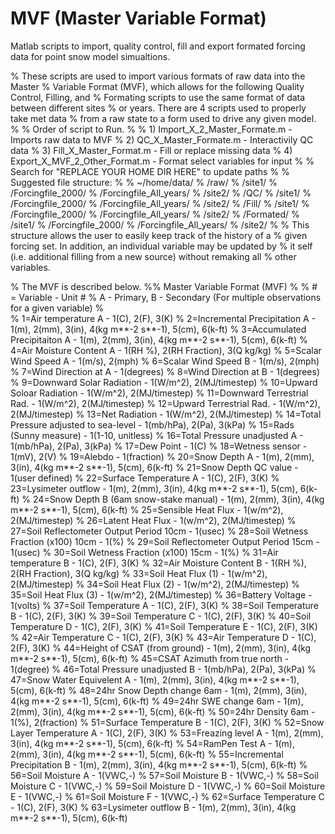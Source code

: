 # MVF (Master Variable Format)
Matlab scripts to import, quality control, fill and export formated forcing data for point snow model simualtions.

% These scripts are used to import various formats of raw data into the Master
% Variable Format (MVF), which allows for the following Quality Control, Filling, and
% Formating scripts to use the same format of data between different sites
% or years. There are 4 scripts used to properly take met data
% from a raw state to a form used to drive any given model.
%
% Order of script to Run.
%
% 1) Import_X_2_Master_Formate.m         - Imports raw data to MVF
% 2) QC_X_Master_Formate.m               - Interactivily QC data
% 3) Fill_X_Master_Format.m              - Fill or replace missing data
% 4) Export_X_MVF_2_Other_Format.m       - Format select variables for input
%
% Search for "REPLACE YOUR HOME DIR HERE" to update paths
%
% Suggested file structure:
%
% ~/home/data/
%            /raw/
%                /site1/
%                      /Forcingfile_2000/
%                      /Forcingfile_All_years/
%                /site2/
%            /QC/
%                /site1/
%                      /Forcingfile_2000/
%                      /Forcingfile_All_years/
%                /site2/
%            /Fill/
%                /site1/
%                      /Forcingfile_2000/
%                      /Forcingfile_All_years/
%                /site2/
%            /Formated/
%                /site1/
%                      /Forcingfile_2000/
%                      /Forcingfile_All_years/
%                /site2/
%
% This structure allows the user to easily keep track of the history of a
% given forcing set. In addition, an individual variable may be updated by
% it self (i.e. additional filling from a new source) without remaking all
% other variables.


% The MVF is described below. 
%%       Master Variable Format (MVF)
%
%       # = Variable                   - Unit #
%       A - Primary, B - Secondary (For multiple observations for a given variable)
%       
%       1=Air temperature A                         - 1(C), 2(F), 3(K) 
%       2=Incremental Precipitation A               - 1(m), 2(mm), 3(in), 4(kg m**-2 s**-1), 5(cm), 6(k-ft)
%       3=Accumulated Precipitaiton A               - 1(m), 2(mm), 3(in), 4(kg m**-2 s**-1), 5(cm), 6(k-ft)
%       4=Air Moisture Content A                    - 1(RH %), 2(RH Fraction), 3(Q kg/kg)
%       5=Scalar Wind Speed A                       - 1(m/s), 2(mph)
%       6=Scalar Wind Speed B                       - 1(m/s), 2(mph)
%       7=Wind Direction at A                       - 1(degrees)
%       8=Wind Direction at B                       - 1(degrees)
%       9=Downward Solar Radiation                  - 1(W/m^2), 2(MJ/timestep)
%       10=Upward Soloar Radiation                  - 1(W/m^2), 2(MJ/timestep) 
%       11=Downward Terrestrial Rad.                - 1(W/m^2), 2(MJ/timestep)
%       12=Upward Terrestrial Rad.                  - 1(W/m^2), 2(MJ/timestep)
%       13=Net Radiation                            - 1(W/m^2), 2(MJ/timestep)
%       14=Total Pressure adjusted to sea-level		- 1(mb/hPa), 2(Pa), 3(kPa)
%       15=Rads (Sunny measure)                     - 1(1-10, unitless)
%       16=Total Pressure unadjusted A              - 1(mb/hPa), 2(Pa), 3(kPa)
%       17=Dew Point                                - 1(C)
%       18=Wetness sensor                           - 1(mV), 2(V)
%       19=Alebdo                                   - 1(fraction)
%       20=Snow Depth A                             - 1(m), 2(mm), 3(in), 4(kg m**-2 s**-1), 5(cm), 6(k-ft)
%       21=Snow Depth QC value                      - 1(user defined)
%       22=Surface Temperature A                    - 1(C), 2(F), 3(K)
%       23=Lysimeter outflow                        - 1(m), 2(mm), 3(in), 4(kg m**-2 s**-1), 5(cm), 6(k-ft)
%       24=Snow Depth B (6am snow-stake manual)     - 1(m), 2(mm), 3(in), 4(kg m**-2 s**-1), 5(cm), 6(k-ft)
%       25=Sensible Heat Flux                       - 1(w/m^2), 2(MJ/timestep)
%       26=Latent Heat Flux                         - 1(w/m^2), 2(MJ/timestep)
%       27=Soil Reflectometer Output Period 10cm    - 1(usec) 
%       28=Soil Wetness Fraction (x100) 10cm        - 1(%)
%       29=Soil Reflectometer Output Period  15cm   - 1(usec)
%       30=Soil Wetness Fraction (x100)  15cm       - 1(%)
%       31=Air temperature B                        - 1(C), 2(F), 3(K)
%       32=Air Moisture Content B                   - 1(RH %), 2(RH Fraction), 3(Q kg/kg)
%       33=Soil Heat Flux  (1)                      - 1(w/m^2), 2(MJ/timestep)
%       34=Soil Heat Flux  (2)                      - 1(w/m^2), 2(MJ/timestep)
%       35=Soil Heat Flux  (3)                      - 1(w/m^2), 2(MJ/timestep)
%       36=Battery Voltage                          - 1(volts)
%       37=Soil Temperature A                       - 1(C), 2(F), 3(K)
%       38=Soil Temperature B                       - 1(C), 2(F), 3(K)
%       39=Soil Temperature C                       - 1(C), 2(F), 3(K)
%       40=Soil Temperature D                       - 1(C), 2(F), 3(K)
%       41=Soil Temperature E                       - 1(C), 2(F), 3(K)
%		    42=Air Temperature C					            	- 1(C), 2(F), 3(K)
%		    43=Air Temperature D					            	- 1(C), 2(F), 3(K)
%		    44=Height of CSAT (from ground)		      		- 1(m), 2(mm), 3(in), 4(kg m**-2 s**-1), 5(cm), 6(k-ft)
%		    45=CSAT Azimuth from true north		        	- 1(degree)
%       46=Total Pressure unadjusted B              - 1(mb/hPa), 2(Pa), 3(kPa)
%       47=Snow Water Equivelent A                  - 1(m), 2(mm), 3(in), 4(kg m**-2 s**-1), 5(cm), 6(k-ft)
%       48=24hr Snow Depth change 6am               - 1(m), 2(mm), 3(in), 4(kg m**-2 s**-1), 5(cm), 6(k-ft)
%       49=24hr SWE change 6am                      - 1(m), 2(mm), 3(in), 4(kg m**-2 s**-1), 5(cm), 6(k-ft)
%       50=24hr Density 6am                         - 1(%), 2(fraction)
%       51=Surface Temperature B                    - 1(C), 2(F), 3(K)
%       52=Snow Layer Temperature A                 - 1(C), 2(F), 3(K)
%       53=Freazing level A                         - 1(m), 2(mm), 3(in), 4(kg m**-2 s**-1), 5(cm), 6(k-ft)
%       54=RamPen Test A                            - 1(m), 2(mm), 3(in), 4(kg m**-2 s**-1), 5(cm), 6(k-ft)
%       55=Incremental Precipitation B              - 1(m), 2(mm), 3(in), 4(kg m**-2 s**-1), 5(cm), 6(k-ft)
%       56=Soil Moisture A                          - 1(VWC,-)
%       57=Soil Moisture B                          - 1(VWC,-)
%       58=Soil Moisture C                          - 1(VWC,-)
%       59=Soil Moisture D                          - 1(VWC,-)
%       60=Soil Moisture E                          - 1(VWC,-)
%       61=Soil Moisture F                          - 1(VWC,-)
%       62=Surface Temperature C                    - 1(C), 2(F), 3(K)
%       63=Lysimeter outflow B                      - 1(m), 2(mm), 3(in), 4(kg m**-2 s**-1), 5(cm), 6(k-ft)


